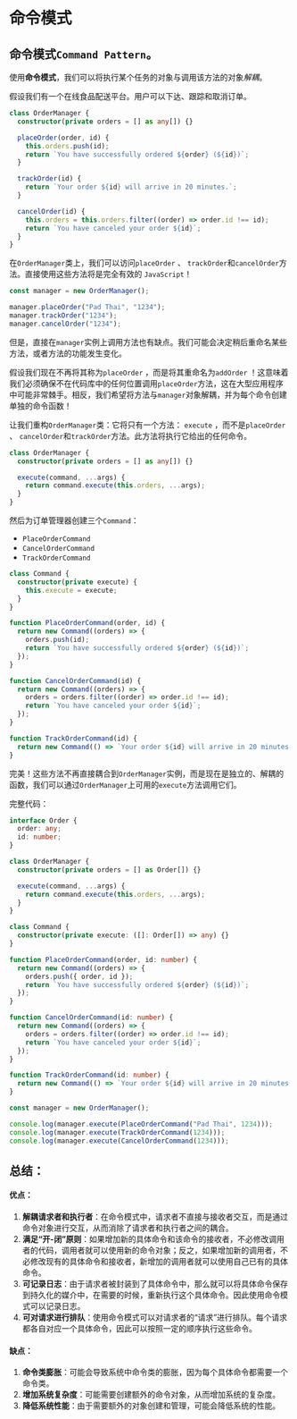 # 命令模式



## 命令模式`Command Pattern`。

使用**命令模式**，我们可以将执行某个任务的对象与调用该方法的对象*解耦*。

假设我们有一个在线食品配送平台。用户可以下达、跟踪和取消订单。

```typescript
class OrderManager {
  constructor(private orders = [] as any[]) {}

  placeOrder(order, id) {
    this.orders.push(id);
    return `You have successfully ordered ${order} (${id})`;
  }

  trackOrder(id) {
    return `Your order ${id} will arrive in 20 minutes.`;
  }

  cancelOrder(id) {
    this.orders = this.orders.filter((order) => order.id !== id);
    return `You have canceled your order ${id}`;
  }
}
```

在`OrderManager`类上，我们可以访问`placeOrder` 、 `trackOrder`和`cancelOrder`方法。直接使用这些方法将是完全有效的 `JavaScript`！

```typescript
const manager = new OrderManager();

manager.placeOrder("Pad Thai", "1234");
manager.trackOrder("1234");
manager.cancelOrder("1234");
```

但是，直接在`manager`实例上调用方法也有缺点。我们可能会决定稍后重命名某些方法，或者方法的功能发生变化。

假设我们现在不再将其称为`placeOrder` ，而是将其重命名为`addOrder` ！这意味着我们必须确保不在代码库中的任何位置调用`placeOrder`方法，这在大型应用程序中可能非常棘手。相反，我们希望将方法与`manager`对象解耦，并为每个命令创建单独的命令函数！

让我们重构`OrderManager`类：它将只有一个方法： `execute` ，而不是`placeOrder` 、 `cancelOrder`和`trackOrder`方法。此方法将执行它给出的任何命令。

```typescript
class OrderManager {
  constructor(private orders = [] as any[]) {}

  execute(command, ...args) {
    return command.execute(this.orders, ...args);
  }
}
```

然后为订单管理器创建三个`Command`：

- `PlaceOrderCommand`
- `CancelOrderCommand`
- `TrackOrderCommand`



```typescript
class Command {
  constructor(private execute) {
    this.execute = execute;
  }
}

function PlaceOrderCommand(order, id) {
  return new Command((orders) => {
    orders.push(id);
    return `You have successfully ordered ${order} (${id})`;
  });
}

function CancelOrderCommand(id) {
  return new Command((orders) => {
    orders = orders.filter((order) => order.id !== id);
    return `You have canceled your order ${id}`;
  });
}

function TrackOrderCommand(id) {
  return new Command(() => `Your order ${id} will arrive in 20 minutes.`);
}
```

完美！这些方法不再直接耦合到`OrderManager`实例，而是现在是独立的、解耦的函数，我们可以通过`OrderManager`上可用的`execute`方法调用它们。

完整代码：

```typescript
interface Order {
  order: any;
  id: number;
}

class OrderManager {
  constructor(private orders = [] as Order[]) {}

  execute(command, ...args) {
    return command.execute(this.orders, ...args);
  }
}

class Command {
  constructor(private execute: ([]: Order[]) => any) {}
}

function PlaceOrderCommand(order, id: number) {
  return new Command((orders) => {
    orders.push({ order, id });
    return `You have successfully ordered ${order} (${id})`;
  });
}

function CancelOrderCommand(id: number) {
  return new Command((orders) => {
    orders = orders.filter((order) => order.id !== id);
    return `You have canceled your order ${id}`;
  });
}

function TrackOrderCommand(id: number) {
  return new Command(() => `Your order ${id} will arrive in 20 minutes.`);
}

const manager = new OrderManager();

console.log(manager.execute(PlaceOrderCommand("Pad Thai", 1234)));
console.log(manager.execute(TrackOrderCommand(1234)));
console.log(manager.execute(CancelOrderCommand(1234)));
```



## 总结：

#### 优点：

1. **解耦请求者和执行者**：在命令模式中，请求者不直接与接收者交互，而是通过命令对象进行交互，从而消除了请求者和执行者之间的耦合。
2. **满足“开-闭”原则**：如果增加新的具体命令和该命令的接收者，不必修改调用者的代码，调用者就可以使用新的命令对象；反之，如果增加新的调用者，不必修改现有的具体命令和接收者，新增加的调用者就可以使用自己已有的具体命令。
3. **可记录日志**：由于请求者被封装到了具体命令中，那么就可以将具体命令保存到持久化的媒介中，在需要的时候，重新执行这个具体命令。因此使用命令模式可以记录日志。
4. **可对请求进行排队**：使用命令模式可以对请求者的“请求”进行排队。每个请求都各自对应一个具体命令，因此可以按照一定的顺序执行这些命令。

#### 缺点：

1. **命令类膨胀**：可能会导致系统中命令类的膨胀，因为每个具体命令都需要一个命令类。
2. **增加系统复杂度**：可能需要创建额外的命令对象，从而增加系统的复杂度。
3. **降低系统性能**：由于需要额外的对象创建和管理，可能会降低系统的性能。

